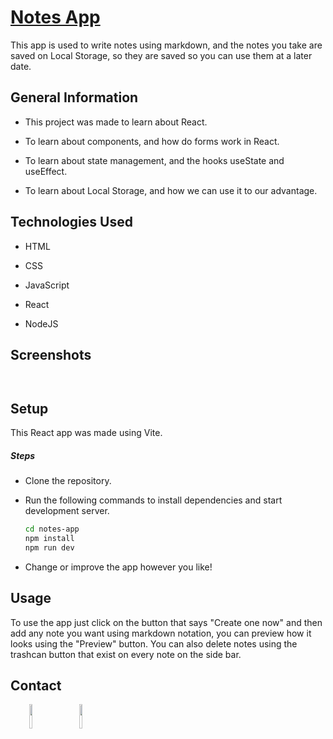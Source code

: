 <h1><a href="https://jmcarvajalj.github.io/notes-app/" target="_blank">Notes App</a></h1>
<p>This app is used to write notes using markdown, and the notes you take are saved on Local Storage, so they are saved so you can use them at a later date.</p><h2>General Information</h2>
<ul>
<li>This project was made to learn about React.</li>
</ul><ul>
<li>To learn about components, and how do forms work in React.</li>
</ul><ul>
<li>To learn about state management, and the hooks useState and useEffect.</li>
</ul>
<ul>
<li>To learn about Local Storage, and how we can use it to our advantage.</li>
</ul>
<h2>Technologies Used</h2>
<ul>
<li>HTML</li>
</ul><ul>
<li>CSS</li>
</ul><ul>
<li>JavaScript</li>
</ul><ul>
<li>React</li>
</ul><ul>
<li>NodeJS</li>
</ul><h2>Screenshots</h2>
<p><a href="https://jmcarvajalj.github.io/notes-app/" target="_blank"><img src="https://i.imgur.com/XDugMiL.png" alt=""></a><a href="https://jmcarvajalj.github.io/notes-app/" target="_blank"><img src="https://i.imgur.com/Tq63EPb.png" alt=""></a></p><a href="https://jmcarvajalj.github.io/notes-app/" target="_blank"><img src="https://i.imgur.com/YYyORz7.png" alt=""></a><h2>Setup</h2>
<p>This React app was made using Vite.</p><h5>Steps</h5><ul>
<li>Clone the repository.</li>
</ul><ul>
<li>Run the following commands to install dependencies and start development server.</li>

```bash
cd notes-app
npm install
npm run dev
```

<li>Change or improve the app however you like!</li>
</ul><h2>Usage</h2>
<p>To use the app just click on the button that says "Create one now" and then add any note you want using markdown notation, you can preview how it looks using the "Preview" button. You can also delete notes using the trashcan button that exist on every note on the side bar.</p><h2>Contact</h2>
<p><span style="margin-right: 30px;"></span><a href="https://www.linkedin.com/in/jose-miguel-carvajal-jimenez/" target="_blank"><img target="_blank" src="https://cdn.jsdelivr.net/gh/devicons/devicon/icons/linkedin/linkedin-original.svg" style="width: 10%;"></a><span style="margin-right: 30px;"></span><a href="https://github.com/jmcarvajalj" ><img target="_blank" src="https://cdn.jsdelivr.net/gh/devicons/devicon/icons/github/github-original.svg" style="width: 10%;"></a></p>